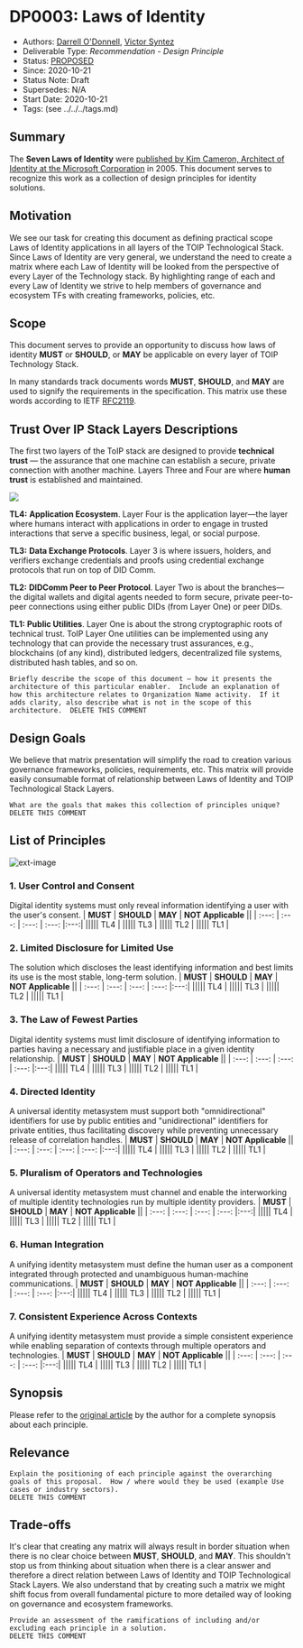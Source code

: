 # DP0003: Laws of Identity
- Authors: [Darrell O'Donnell](darrell.odonnell@continuumloop.com), [Victor Syntez](victorsyntez@gmail.com)
- Deliverable Type: *Recommendation - Design Principle*
- Status: [PROPOSED](https://trustoverip.github.io/deliverables/process/lifecycle_management/#proposed)
- Since: 2020-10-21
- Status Note: Draft
- Supersedes: N/A
- Start Date: 2020-10-21
- Tags: (see ../../../tags.md)


## Summary
The **Seven Laws of Identity** were [published by Kim Cameron, Architect of Identity at the Microsoft Corporation](https://www.identityblog.com/stories/2005/05/13/TheLawsOfIdentity.pdf) in 2005. This document serves to recognize this work as a collection of design principles for identity solutions.

## Motivation

We see our task for creating this document as defining practical scope Laws of Identity applications in all layers of the TOIP Technological Stack. Since Laws of Identity are very general, we understand the need to create a matrix where each Law of Identity will be looked from the perspective of every Layer of the Technology stack. By highlighting range of each and every Law of Identity we strive to help members of governance and ecosystem TFs with creating frameworks, policies, etc.

## Scope

This document serves to provide an opportunity to discuss how laws of identity **MUST** or **SHOULD**, or **MAY**  be applicable on every layer of TOIP Technology Stack.

In many standards track documents words **MUST**, **SHOULD**, and **MAY** are used to signify the requirements in the specification.  This matrix use these words according to IETF [RFC2119](https://www.rfc-editor.org/rfc/rfc2119).

## Trust Over IP Stack Layers Descriptions
The first two layers of the ToIP stack are designed to provide **technical trust** — the assurance that one machine can establish a secure, private connection with another machine. Layers Three and Four are where **human trust** is established and maintained.

![](https://i.imgur.com/PnZb0EW.jpg)

**TL4:** **Application Ecosystem**. Layer Four is the application layer—the layer where humans interact with applications in order to engage in trusted interactions that serve a specific business, legal, or social purpose.

**TL3:** **Data Exchange Protocols**. Layer 3 is where issuers, holders, and verifiers exchange credentials and proofs using credential exchange protocols that run on top of DID Comm.

**TL2:** **DIDComm Peer to Peer Protocol**. Layer Two is about the branches—the digital wallets and digital agents needed to form secure, private peer-to-peer connections using either public DIDs (from Layer One) or peer DIDs.

**TL1:** **Public Utilities**. Layer One is about the strong cryptographic roots of technical trust. ToIP Layer One utilities can be implemented using any technology that can provide the necessary trust assurances, e.g., blockchains (of any kind), distributed ledgers, decentralized file systems, distributed hash tables, and so on.

```
Briefly describe the scope of this document – how it presents the architecture of this particular enabler.  Include an explanation of how this architecture relates to Organization Name activity.  If it adds clarity, also describe what is not in the scope of this architecture.  DELETE THIS COMMENT
```

## Design Goals

We believe that matrix presentation will simplify the road to creation various governance frameworks, policies, requirements, etc. This matrix will provide easily consumable format of relationship between Laws of Identity and TOIP Technological Stack Layers.

```
What are the goals that makes this collection of principles unique?
DELETE THIS COMMENT
```

## List of Principles
![ext-image](https://camo.githubusercontent.com/12ed1f186cab49f66f62bc804eadf082c18ce749/68747470733a2f2f7777772e6964656e74697479626c6f672e636f6d2f77702d636f6e74656e742f696d616765732f323030392f30362f375f4c6177735f6f665f4964656e746974792e6a7067)

### 1. User Control and Consent
Digital identity systems must only reveal information identifying a user with the user's consent.
| **MUST** | **SHOULD** | **MAY** | **NOT Applicable** ||
| :---: | :---: | :---: | :---: |:---:|
||||| TL4 |
||||| TL3 |
||||| TL2 |
||||| TL1 |
### 2. Limited Disclosure for Limited Use
The solution which discloses the least identifying information and best limits its use is the most stable, long-term solution.
| **MUST** | **SHOULD** | **MAY** | **NOT Applicable** ||
| :---: | :---: | :---: | :---: |:---:|
||||| TL4 |
||||| TL3 |
||||| TL2 |
||||| TL1 |
### 3. The Law of Fewest Parties
Digital identity systems must limit disclosure of identifying information to parties having a necessary and justifiable place in a given identity relationship.
| **MUST** | **SHOULD** | **MAY** | **NOT Applicable** ||
| :---: | :---: | :---: | :---: |:---:|
||||| TL4 |
||||| TL3 |
||||| TL2 |
||||| TL1 |
### 4. Directed Identity
A universal identity metasystem must support both "omnidirectional" identifiers for use by public entities and "unidirectional" identifiers for private entities, thus facilitating discovery while preventing unnecessary release of correlation handles.
| **MUST** | **SHOULD** | **MAY** | **NOT Applicable** ||
| :---: | :---: | :---: | :---: |:---:|
||||| TL4 |
||||| TL3 |
||||| TL2 |
||||| TL1 |
### 5. Pluralism of Operators and Technologies
A universal identity metasystem must channel and enable the interworking of multiple identity technologies run by multiple identity providers.
| **MUST** | **SHOULD** | **MAY** | **NOT Applicable** ||
| :---: | :---: | :---: | :---: |:---:|
||||| TL4 |
||||| TL3 |
||||| TL2 |
||||| TL1 |
### 6. Human Integration
A unifying identity metasystem must define the human user as a component integrated through protected and unambiguous human-machine communications.
| **MUST** | **SHOULD** | **MAY** | **NOT Applicable** ||
| :---: | :---: | :---: | :---: |:---:|
||||| TL4 |
||||| TL3 |
||||| TL2 |
||||| TL1 |
### 7. Consistent Experience Across Contexts
A unifying identity metasystem must provide a simple consistent experience while enabling separation of contexts through multiple operators and technologies.
| **MUST** | **SHOULD** | **MAY** | **NOT Applicable** ||
| :---: | :---: | :---: | :---: |:---:|
||||| TL4 |
||||| TL3 |
||||| TL2 |
||||| TL1 |

## Synopsis
Please refer to the [original article](http://www.identityblog.com/stories/2005/05/13/TheLawsOfIdentity.html) by the author for a complete synopsis about each principle.

## Relevance

```
Explain the positioning of each principle against the overarching goals of this proposal.  How / where would they be used (example Use cases or industry sectors).
DELETE THIS COMMENT
```

## Trade-offs
It's clear that creating any matrix will always result in border situation when there is no clear choice between **MUST**, **SHOULD**, and **MAY**. This shouldn't stop us from thinking about situation when there is a clear answer and therefore a direct relation between Laws of Identity and TOIP Technological Stack Layers.
We also understand that by creating such a matrix we might shift focus from overall fundamental picture to more detailed way of looking on governance and ecosystem frameworks.
```
Provide an assessment of the ramifications of including and/or excluding each principle in a solution.
DELETE THIS COMMENT
```
